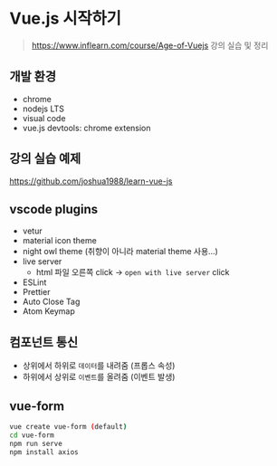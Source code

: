 # Vue.js 시작하기

> https://www.inflearn.com/course/Age-of-Vuejs 강의 실습 및 정리

## 개발 환경

- chrome
- nodejs LTS
- visual code
- vue.js devtools: chrome extension

## 강의 실습 예제

https://github.com/joshua1988/learn-vue-js

## vscode plugins

- vetur
- material icon theme
- night owl theme (취향이 아니라 material theme 사용...)
- live server
  - html 파일 오른쪽 click -> `open with live server` click
- ESLint
- Prettier
- Auto Close Tag
- Atom Keymap

## 컴포넌트 통신

- 상위에서 하위로 `데이터`를 내려줌 (프롭스 속성)
- 하위에서 상위로 `이벤트`를 올려줌 (이벤트 발생)

## vue-form

```sh
vue create vue-form (default)
cd vue-form
npm run serve
npm install axios
```
